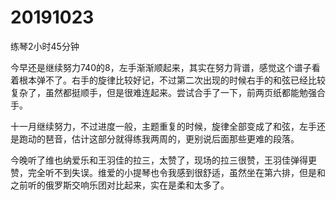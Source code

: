 # 20191023

练琴2小时45分钟

今早还是继续努力740的8，左手渐渐顺起来，其实在努力背谱，感觉这个谱子看着根本弹不了。右手的旋律比较好记，不过第二次出现的时候右手的和弦已经比较复杂了，虽然都挺顺手，但是很难连起来。尝试合手了一下，前两页纸都能勉强合手。

十一月继续努力，不过进度一般，主题重复的时候，旋律全部变成了和弦，左手还是跑动的琶音，估计这部分就得练我两周的，更别说后面那些更难的段落。

今晚听了维也纳爱乐和王羽佳的拉三，太赞了，现场的拉三很赞，王羽佳弹得更赞，完全听不到失误。维爱的小提琴也令我感到很舒适，虽然坐在第六排，但是和之前听的俄罗斯交响乐团对比起来，实在是柔和太多了。
